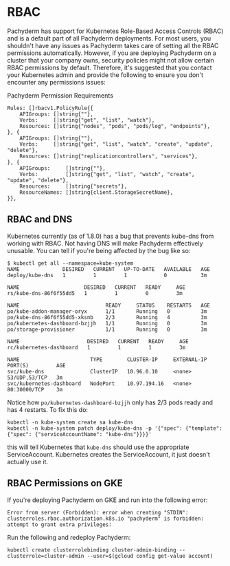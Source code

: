 # RBAC

Pachyderm has support for Kubernetes Role-Based Access Controls (RBAC) and is a default part of all Pachyderm deployments. For most users, you shouldn't have any issues as Pachyderm takes care of setting all the RBAC permissions automatically. However, if you are deploying Pachyderm on a cluster that your company owns, security policies might not allow certain RBAC permissions by default. Therefore, it's suggested that you contact your Kubernetes admin and provide the following to ensure you don't encounter any permissions issues:

Pachyderm Permission Requirements
```
Rules: []rbacv1.PolicyRule{{
	APIGroups: []string{""},
	Verbs:     []string{"get", "list", "watch"},
	Resources: []string{"nodes", "pods", "pods/log", "endpoints"},
}, {
	APIGroups: []string{""},
	Verbs:     []string{"get", "list", "watch", "create", "update", "delete"},
	Resources: []string{"replicationcontrollers", "services"},
}, {
	APIGroups:     []string{""},
	Verbs:         []string{"get", "list", "watch", "create", "update", "delete"},
	Resources:     []string{"secrets"},
	ResourceNames: []string{client.StorageSecretName},
}},
```

## RBAC and DNS
Kubernetes currently (as of 1.8.0) has a bug that prevents kube-dns from
working with RBAC. Not having DNS will make Pachyderm effectively unusable. You
can tell if you're being affected by the bug like so:

```shell
$ kubectl get all --namespace=kube-system
NAME              DESIRED   CURRENT   UP-TO-DATE   AVAILABLE   AGE
deploy/kube-dns   1         1         1            0           3m

NAME                     DESIRED   CURRENT   READY     AGE
rs/kube-dns-86f6f55dd5   1         1         0         3m

NAME                            READY     STATUS    RESTARTS   AGE
po/kube-addon-manager-oryx      1/1       Running   0          3m
po/kube-dns-86f6f55dd5-xksnb    2/3       Running   4          3m
po/kubernetes-dashboard-bzjjh   1/1       Running   0          3m
po/storage-provisioner          1/1       Running   0          3m

NAME                      DESIRED   CURRENT   READY     AGE
rc/kubernetes-dashboard   1         1         1         3m

NAME                       TYPE        CLUSTER-IP     EXTERNAL-IP   PORT(S)         AGE
svc/kube-dns               ClusterIP   10.96.0.10     <none>        53/UDP,53/TCP   3m
svc/kubernetes-dashboard   NodePort    10.97.194.16   <none>        80:30000/TCP    3m
```

Notice how `po/kubernetes-dashboard-bzjjh` only has 2/3 pods ready and has 4 restarts.
To fix this do:

```shell
kubectl -n kube-system create sa kube-dns
kubectl -n kube-system patch deploy/kube-dns -p '{"spec": {"template": {"spec": {"serviceAccountName": "kube-dns"}}}}'
```

this will tell Kubernetes that `kube-dns` should use the appropriate
ServiceAccount. Kubernetes creates the ServiceAccount, it just doesn't actually
use it.

## RBAC Permissions on GKE
If you're deploying Pachyderm on GKE and run into the following error:

```
Error from server (Forbidden): error when creating "STDIN": clusterroles.rbac.authorization.k8s.io "pachyderm" is forbidden: attempt to grant extra privileges:
```

Run the following and redeploy Pachyderm:

```
kubectl create clusterrolebinding cluster-admin-binding --clusterrole=cluster-admin --user=$(gcloud config get-value account)

```

